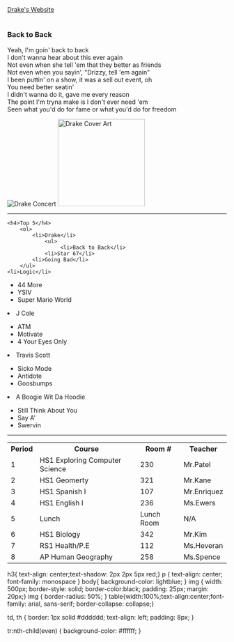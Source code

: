 
<!DOCTYPE html>
<html>
   <head> <link rel="stylesheet" type="text/css" href="style.css">
    <link rel="stylesheet" href="https://cdnjs.cloudflare.com/ajax/libs/font-awesome/4.7.0/css/font-awesome.min.css">
    <title>
    </title>
</head>
<a href="https://drakeofficial.com"<button>Drake's Website</button></a>
    <body>
   <h1>
   </h1>
   <h3>Back to Back</h3>
          <p>
            Yeah, I'm goin' back to back<br>
            I don't wanna hear about this ever again<br>
            Not even when she tell 'em that they better as friends<br>
            Not even when you sayin', "Drizzy, tell 'em again"<br>
            I been puttin' on a show, it was a sell out event, oh<br>
            You need better seatin'<br>
            I didn't wanna do it, gave me every reason<br>
            The point I'm tryna make is I don't ever need 'em<br>
             Seen what you'd do for fame or what you'd do for freedom<br><i class="fa fa-thumbs-o-up w3-text-indigo" style="font-size:72px;"></i> </p> 
<img src="https://i.pinimg.com/originals/2d/1d/ef/2d1def8c348f590395c32dcdd229ff17.jpg"; alt="Drake Concert">
<img src="https://upload.wikimedia.org/wikipedia/en/thumb/0/04/DrakeBackToBackCover.jpg/220px-DrakeBackToBackCover.jpg"alt="Drake Cover Art" width="200px">
<hr>

    <h4>Top 5</h4>
        <ol>
            <li>Drake</li> 
                <ul>
                     <li>Back to Back</li>   
                <li>Star 67</li>
            <li>Going Bad</li>
        </ul> 
    <li>Logic</li>
<ul>
      <li>44 More</li>  
            <li>YSIV</li>
            <li>Super Mario World</li>    
                </ul>    
            <li>J Cole</li>
        <ul>
     <li>ATM</li>
 <li>Motivate</li>
     <li>4 Your Eyes Only</li>
            </ul>
                <li>Travis Scott</li>
            <ul>
        <li>Sicko Mode</li>
<li>Antidote</li>  
    <li>Goosbumps</li>
        </ul>
            <li>A Boogie Wit Da Hoodie</li>
                <ul>  
             <li>Still Think About You</li>
         <li>Say A'</li>
 <li>Swervin</li>
</ul>
    </ol>
<hr>
<table>
<tr>
<th>Period</th>    
  <th>Course</th>  
    <th>Room #</th>
    <th>Teacher</th>
    </tr>
 <tr>
    <td>1</td>
    <td>HS1 Exploring Computer Science</td>
    <td>230</td>
    <td>Mr.Patel</td>
  </tr>    
    <tr>
        <td>2</td>
    <td>HS1 Geomerty</td>
    <td>321</td>
    <td>Mr.Kane</td>
 </tr>
     <tr>
        <td>3</td>
    <td>HS1 Spanish I</td>
    <td>107</td>
    <td>Mr.Enriquez</td>
 </tr>
  <tr>
        <td>4</td>
    <td>HS1 English I</td>
    <td>236</td>
    <td>Ms.Ewers</td>
 </tr>
     <tr>
        <td>5</td>
    <td>Lunch</td>
    <td>Lunch Room</td>
    <td>N/A</td>
 </tr>
     <tr>
        <td>6</td>
    <td>HS1 Biology</td>
    <td>342</td>
    <td>Mr.Kim</td>
 </tr>
     <tr>
        <td>7</td>
    <td>RS1 Health/P.E</td>
    <td>112</td>
    <td>Ms.Heveran</td>
 </tr>
     <tr>
        <td>8</td>
    <td>AP Human Geography</td>
    <td>258</td>
    <td>Ms.Spence</td>
 </tr>
    
    
    
    
</table>

</body>

</html>








h3{
    text-align: center;text-shadow: 2px 2px 5px red;}
p {
    text-align: center;
    font-family: monospace
}
body{
    background-color: lightblue;
}
img {
    width: 500px;
    border-style: solid; border-color:black;
    padding: 25px; margin: 20px;}
    img { 
  border-radius: 50%;
}
table{width:100%;text-align:center;font-family: arial, sans-serif;
  border-collapse: collapse;}

td, th {
  border: 1px solid #dddddd;
  text-align: left;
  padding: 8px;
}

tr:nth-child(even) {
  background-color: #ffffff;
}




